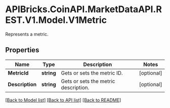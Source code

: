 # APIBricks.CoinAPI.MarketDataAPI.REST.V1.Model.V1Metric
Represents a metric.

## Properties

Name | Type | Description | Notes
------------ | ------------- | ------------- | -------------
**MetricId** | **string** | Gets or sets the metric ID. | [optional] 
**Description** | **string** | Gets or sets the metric description. | [optional] 

[[Back to Model list]](../../README.md#documentation-for-models) [[Back to API list]](../../README.md#documentation-for-api-endpoints) [[Back to README]](../../README.md)

